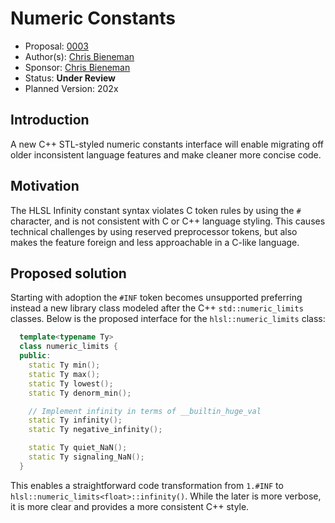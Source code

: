 # Numeric Constants

* Proposal: [0003](0003-numeric-constants.md)
* Author(s): [Chris Bieneman](https://github.com/llvm-beanz)
* Sponsor: [Chris Bieneman](https://github.com/llvm-beanz)
* Status: **Under Review**
* Planned Version: 202x

## Introduction

A new C++ STL-styled numeric constants interface will enable migrating off older
inconsistent language features and make cleaner more concise code.

## Motivation

The HLSL Infinity constant syntax violates C token rules by using the `#`
character, and is not consistent with C or C++ language styling. This causes
technical challenges by using reserved preprocessor tokens, but also makes the
feature foreign and less approachable in a C-like language.

## Proposed solution

Starting with adoption the `#INF` token becomes unsupported preferring instead a
new library class modeled after the C++ `std::numeric_limits` classes. Below is
the proposed interface for the `hlsl::numeric_limits` class:

```c++
  template<typename Ty>
  class numeric_limits {
  public:
    static Ty min();
    static Ty max();
    static Ty lowest();
    static Ty denorm_min();

    // Implement infinity in terms of __builtin_huge_val
    static Ty infinity();
    static Ty negative_infinity();

    static Ty quiet_NaN();
    static Ty signaling_NaN();
  }
```

This enables a straightforward code transformation from `1.#INF` to
`hlsl::numeric_limits<float>::infinity()`. While the later is more verbose, it
is more clear and provides a more consistent C++ style.
